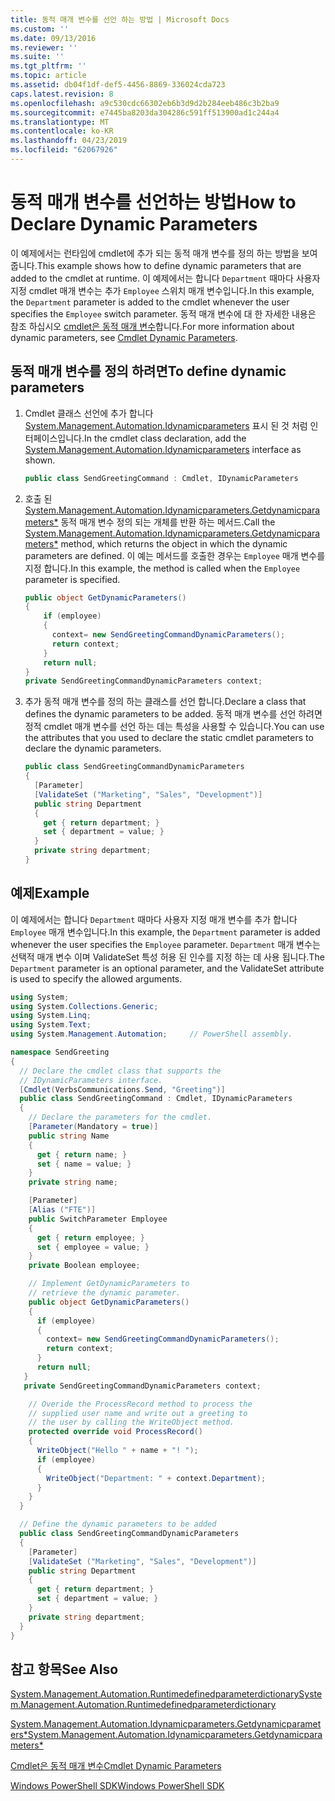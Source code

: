 ```yaml
---
title: 동적 매개 변수를 선언 하는 방법 | Microsoft Docs
ms.custom: ''
ms.date: 09/13/2016
ms.reviewer: ''
ms.suite: ''
ms.tgt_pltfrm: ''
ms.topic: article
ms.assetid: db04f1df-def5-4456-8869-336024cda723
caps.latest.revision: 8
ms.openlocfilehash: a9c530cdc66302eb6b3d9d2b284eeb486c3b2ba9
ms.sourcegitcommit: e7445ba8203da304286c591ff513900ad1c244a4
ms.translationtype: MT
ms.contentlocale: ko-KR
ms.lasthandoff: 04/23/2019
ms.locfileid: "62067926"
---
```

# <a name="how-to-declare-dynamic-parameters"></a><span data-ttu-id="32b69-102">동적 매개 변수를 선언하는 방법</span><span class="sxs-lookup"><span data-stu-id="32b69-102">How to Declare Dynamic Parameters</span></span>

<span data-ttu-id="32b69-103">이 예제에서는 런타임에 cmdlet에 추가 되는 동적 매개 변수를 정의 하는 방법을 보여 줍니다.</span><span class="sxs-lookup"><span data-stu-id="32b69-103">This example shows how to define dynamic parameters that are added to the cmdlet at runtime.</span></span> <span data-ttu-id="32b69-104">이 예제에서는 합니다 `Department` 때마다 사용자 지정 cmdlet 매개 변수는 추가 `Employee` 스위치 매개 변수입니다.</span><span class="sxs-lookup"><span data-stu-id="32b69-104">In this example, the `Department` parameter is added to the cmdlet whenever the user specifies the `Employee` switch parameter.</span></span> <span data-ttu-id="32b69-105">동적 매개 변수에 대 한 자세한 내용은 참조 하십시오 [cmdlet은 동적 매개 변수](./cmdlet-dynamic-parameters.md)합니다.</span><span class="sxs-lookup"><span data-stu-id="32b69-105">For more information about dynamic parameters, see [Cmdlet Dynamic Parameters](./cmdlet-dynamic-parameters.md).</span></span>

## <a name="to-define-dynamic-parameters"></a><span data-ttu-id="32b69-106">동적 매개 변수를 정의 하려면</span><span class="sxs-lookup"><span data-stu-id="32b69-106">To define dynamic parameters</span></span>

1. <span data-ttu-id="32b69-107">Cmdlet 클래스 선언에 추가 합니다 [System.Management.Automation.Idynamicparameters](/dotnet/api/System.Management.Automation.IDynamicParameters) 표시 된 것 처럼 인터페이스입니다.</span><span class="sxs-lookup"><span data-stu-id="32b69-107">In the cmdlet class declaration, add the [System.Management.Automation.Idynamicparameters](/dotnet/api/System.Management.Automation.IDynamicParameters) interface as shown.</span></span>

   ```csharp
   public class SendGreetingCommand : Cmdlet, IDynamicParameters
   ```

2. <span data-ttu-id="32b69-108">호출 된 [System.Management.Automation.Idynamicparameters.Getdynamicparameters\*](/dotnet/api/System.Management.Automation.IDynamicParameters.GetDynamicParameters) 동적 매개 변수 정의 되는 개체를 반환 하는 메서드.</span><span class="sxs-lookup"><span data-stu-id="32b69-108">Call the [System.Management.Automation.Idynamicparameters.Getdynamicparameters\*](/dotnet/api/System.Management.Automation.IDynamicParameters.GetDynamicParameters) method, which returns the object in which the dynamic parameters are defined.</span></span> <span data-ttu-id="32b69-109">이 예는 메서드를 호출한 경우는 `Employee` 매개 변수를 지정 합니다.</span><span class="sxs-lookup"><span data-stu-id="32b69-109">In this example, the method is called when the `Employee` parameter is specified.</span></span>

   ```csharp
   public object GetDynamicParameters()
   {
       if (employee)
       {
         context= new SendGreetingCommandDynamicParameters();
         return context;
       }
       return null;
   }
   private SendGreetingCommandDynamicParameters context;
   ```

3. <span data-ttu-id="32b69-110">추가 동적 매개 변수를 정의 하는 클래스를 선언 합니다.</span><span class="sxs-lookup"><span data-stu-id="32b69-110">Declare a class that defines the dynamic parameters to be added.</span></span> <span data-ttu-id="32b69-111">동적 매개 변수를 선언 하려면 정적 cmdlet 매개 변수를 선언 하는 데는 특성을 사용할 수 있습니다.</span><span class="sxs-lookup"><span data-stu-id="32b69-111">You can use the attributes that you used to declare the static cmdlet parameters to declare the dynamic parameters.</span></span>

   ```csharp
   public class SendGreetingCommandDynamicParameters
   {
     [Parameter]
     [ValidateSet ("Marketing", "Sales", "Development")]
     public string Department
     {
       get { return department; }
       set { department = value; }
     }
     private string department;
   }
   ```

## <a name="example"></a><span data-ttu-id="32b69-112">예제</span><span class="sxs-lookup"><span data-stu-id="32b69-112">Example</span></span>

<span data-ttu-id="32b69-113">이 예제에서는 합니다 `Department` 때마다 사용자 지정 매개 변수를 추가 합니다 `Employee` 매개 변수입니다.</span><span class="sxs-lookup"><span data-stu-id="32b69-113">In this example, the `Department` parameter is added whenever the user specifies the `Employee` parameter.</span></span> <span data-ttu-id="32b69-114">`Department` 매개 변수는 선택적 매개 변수 이며 ValidateSet 특성 허용 된 인수를 지정 하는 데 사용 됩니다.</span><span class="sxs-lookup"><span data-stu-id="32b69-114">The `Department` parameter is an optional parameter, and the ValidateSet attribute is used to specify the allowed arguments.</span></span>

```csharp
using System;
using System.Collections.Generic;
using System.Linq;
using System.Text;
using System.Management.Automation;     // PowerShell assembly.

namespace SendGreeting
{
  // Declare the cmdlet class that supports the
  // IDynamicParameters interface.
  [Cmdlet(VerbsCommunications.Send, "Greeting")]
  public class SendGreetingCommand : Cmdlet, IDynamicParameters
  {
    // Declare the parameters for the cmdlet.
    [Parameter(Mandatory = true)]
    public string Name
    {
      get { return name; }
      set { name = value; }
    }
    private string name;

    [Parameter]
    [Alias ("FTE")]
    public SwitchParameter Employee
    {
      get { return employee; }
      set { employee = value; }
    }
    private Boolean employee;

    // Implement GetDynamicParameters to
    // retrieve the dynamic parameter.
    public object GetDynamicParameters()
    {
      if (employee)
      {
        context= new SendGreetingCommandDynamicParameters();
        return context;
      }
      return null;
   }
   private SendGreetingCommandDynamicParameters context;

    // Overide the ProcessRecord method to process the
    // supplied user name and write out a greeting to
    // the user by calling the WriteObject method.
    protected override void ProcessRecord()
    {
      WriteObject("Hello " + name + "! ");
      if (employee)
      {
        WriteObject("Department: " + context.Department);
      }
    }
  }

  // Define the dynamic parameters to be added
  public class SendGreetingCommandDynamicParameters
  {
    [Parameter]
    [ValidateSet ("Marketing", "Sales", "Development")]
    public string Department
    {
      get { return department; }
      set { department = value; }
    }
    private string department;
  }
}
```

## <a name="see-also"></a><span data-ttu-id="32b69-115">참고 항목</span><span class="sxs-lookup"><span data-stu-id="32b69-115">See Also</span></span>

[<span data-ttu-id="32b69-116">System.Management.Automation.Runtimedefinedparameterdictionary</span><span class="sxs-lookup"><span data-stu-id="32b69-116">System.Management.Automation.Runtimedefinedparameterdictionary</span></span>](/dotnet/api/System.Management.Automation.RuntimeDefinedParameterDictionary)

[<span data-ttu-id="32b69-117">System.Management.Automation.Idynamicparameters.Getdynamicparameters\*</span><span class="sxs-lookup"><span data-stu-id="32b69-117">System.Management.Automation.Idynamicparameters.Getdynamicparameters\*</span></span>](/dotnet/api/System.Management.Automation.IDynamicParameters.GetDynamicParameters)

[<span data-ttu-id="32b69-118">Cmdlet은 동적 매개 변수</span><span class="sxs-lookup"><span data-stu-id="32b69-118">Cmdlet Dynamic Parameters</span></span>](./cmdlet-dynamic-parameters.md)

[<span data-ttu-id="32b69-119">Windows PowerShell SDK</span><span class="sxs-lookup"><span data-stu-id="32b69-119">Windows PowerShell SDK</span></span>](../windows-powershell-reference.md)